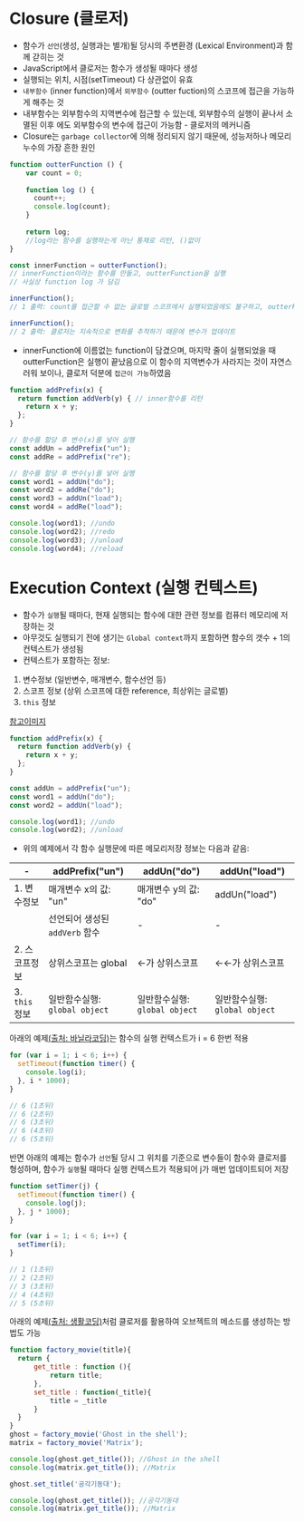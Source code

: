 # Closure (클로저)

- 함수가 `선언`(생성, 실행과는 별개)될 당시의 주변환경 (Lexical Environment)과 함께 갇히는 것
- JavaScript에서 클로저는 함수가 생성될 때마다 생성
- 실행되는 위치, 시점(setTimeout) 다 상관없이 유효
- `내부함수` (inner function)에서 `외부함수` (outter fuction)의 스코프에 접근을 가능하게 해주는 것
- 내부함수는 외부함수의 지역변수에 접근할 수 있는데, 외부함수의 실행이 끝나서 소멸된 이후 에도 외부함수의 변수에 접근이 가능함 - 클로저의 메커니즘
- Closure는 `garbage collector`에 의해 정리되지 않기 때문에, 성능저하나 메모리 누수의 가장 흔한 원인

```JavaScript
function outterFunction () {
    var count = 0;  
    
    function log () {
      count++;
      console.log(count);
    }
    
    return log;
    //log라는 함수를 실행하는게 아닌 통채로 리턴, ()없이
}

const innerFunction = outterFunction(); 
// innerFunction이라는 함수를 만들고, outterFunction을 실행
// 사실상 function log 가 담김

innerFunction(); 
// 1 출력: count를 접근할 수 없는 글로벌 스코프에서 실행되었음에도 불구하고, outterFunction이 선언될 당시 주변환경을 기억하는 closure로인해 해당 변수에 접근이 가능했음.

innerFunction(); 
// 2 출력: 클로저는 지속적으로 변화를 추적하기 때문에 변수가 업데이트
```

- innerFunction에 이름없는 function이 담겼으며, 마지막 줄이 실행되었을 때 outterFunction은 실행이 끝났음으로 이 함수의 지역변수가 사라지는 것이 자연스러워 보이나, 클로저 덕분에 `접근이 가능`하였음

```JavaScript
function addPrefix(x) {
  return function addVerb(y) { // inner함수를 리턴
    return x + y;
  };
}

// 함수를 할당 후 변수(x)를 넣어 실행
const addUn = addPrefix("un"); 
const addRe = addPrefix("re");

// 함수를 할당 후 변수(y)를 넣어 실행
const word1 = addUn("do"); 
const word2 = addRe("do");
const word3 = addUn("load");
const word4 = addRe("load");

console.log(word1); //undo
console.log(word2); //redo
console.log(word3); //unload
console.log(word4); //reload
```

# Execution Context (실행 컨텍스트)

- 함수가 `실행`될 때마다, 현재 실행되는 함수에 대한 관련 정보를 컴퓨터 메모리에 저장하는 것
- 아무것도 실행되기 전에 생기는 `Global context`까지 포함하면 함수의 갯수 + 1의 컨텍스트가 생성됨
- 컨텍스트가 포함하는 정보:

1. 변수정보 (일반변수, 매개변수, 함수선언 등)
2. 스코프 정보 (상위 스코프에 대한 reference, 최상위는 글로벌)
3. `this` 정보

[참고이미지](https://res.cloudinary.com/practicaldev/image/fetch/s--zk1rqgAm--/c_limit%2Cf_auto%2Cfl_progressive%2Cq_auto%2Cw_880/https://dev-to-uploads.s3.amazonaws.com/uploads/articles/zxaetav5cz4gvi87sja5.png)
 
```JavaScript
function addPrefix(x) {
  return function addVerb(y) { 
    return x + y;
  };
}

const addUn = addPrefix("un"); 
const word1 = addUn("do"); 
const word2 = addUn("load");

console.log(word1); //undo
console.log(word2); //unload
```

- 위의 예제에서 각 함수 실행문에 따른 메모리저장 정보는 다음과 같음:

| - | addPrefix("un") | addUn("do") | addUn("load") |
|---|---|---|---|
| 1. 변수정보 | 매개변수 x의 값: "un" | 매개변수 y의 값: "do" | addUn("load") |
|  | 선언되어 생성된 `addVerb` 함수 | - | - |
| 2. 스코프정보 |상위스코프는 global | ←가 상위스코프 | ←←가 상위스코프 |
| 3. `this`정보 | 일반함수실행: `global object` | 일반함수실행: `global object` | 일반함수실행: `global object` |

아래의 예제[(출처: 바닐라코딩)](https://www.vanillacoding.co/)는 함수의 실행 컨텍스트가 i = 6 한번 적용 
```JavaScript
for (var i = 1; i < 6; i++) {
  setTimeout(function timer() {
    console.log(i);
  }, i * 1000);
}

// 6 (1초뒤)
// 6 (2초뒤)
// 6 (3초뒤)
// 6 (4초뒤)
// 6 (5초뒤)
```
반면 아래의 예제는 함수가 `선언`될 당시 그 위치를 기준으로 변수들이 함수와 클로저를 형성하며, 함수가 `실행`될 때마다 실행 컨텍스트가 적용되어 j가 매번 업데이트되어 저장

```JavaScript
function setTimer(j) {
  setTimeout(function timer() {
    console.log(j);
  }, j * 1000);
}

for (var i = 1; i < 6; i++) {
  setTimer(i);
}

// 1 (1초뒤)
// 2 (2초뒤)
// 3 (3초뒤)
// 4 (4초뒤)
// 5 (5초뒤)
```

아래의 예제[(출처: 생활코딩)](https://opentutorials.org/course/743/6544)처럼 클로저를 활용하여 오브젝트의 메소드를 생성하는 방법도 가능

```JavaScript
function factory_movie(title){
  return {
      get_title : function (){
          return title;
      },
      set_title : function(_title){
          title = _title
      }
  }
}
ghost = factory_movie('Ghost in the shell');
matrix = factory_movie('Matrix');

console.log(ghost.get_title()); //Ghost in the shell
console.log(matrix.get_title()); //Matrix

ghost.set_title('공각기동대');

console.log(ghost.get_title()); //공각기동대
console.log(matrix.get_title()); //Matrix
```
